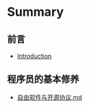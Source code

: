 # Summary

## 前言

* [Introduction](README.md)

## 程序员的基本修养

* [自由软件与开源协议.md](guan-yu-kai-yuan-xie-yi.md)

